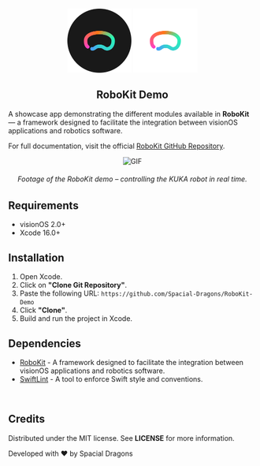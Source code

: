 <p align="center">
  <img src="Media/AppIcon-Light.png#gh-light-mode-only" alt="Logo" width="130" height="130">
    <img src="Media/AppIcon-Dark.png#gh-dark-mode-only" alt="Logo" width="130" height="130">
  <h2 align="center">
    RoboKit Demo
  </h2>
</p>

A showcase app demonstrating the different modules available in **RoboKit** — a framework designed to facilitate the integration between visionOS applications and robotics software.

For full documentation, visit the official [RoboKit GitHub Repository](https://github.com/Spacial-Dragons/RoboKit).

<p align="center">
  <img src="https://github.com/user-attachments/assets/0cdf4f16-3331-4e78-8fdd-97f2c484b277" alt="GIF">
  <h6 align="center">
    Footage of the RoboKit demo – controlling the KUKA robot in real time.
  </h6>
</p>

## Requirements
- visionOS 2.0+
- Xcode 16.0+

## Installation
1. Open Xcode.
2. Click on **"Clone Git Repository"**.
3. Paste the following URL: `https://github.com/Spacial-Dragons/RoboKit-Demo`
4. Click **"Clone"**.
5. Build and run the project in Xcode.

## Dependencies
- [RoboKit](https://github.com/Spacial-Dragons/RoboKit) - A framework designed to facilitate the integration between visionOS applications and robotics software.
- [SwiftLint](https://github.com/SimplyDanny/SwiftLintPlugins) - A tool to enforce Swift style and conventions.

<br>

## Credits
Distributed under the MIT license. See **LICENSE** for more information.

Developed with ❤️ by Spacial Dragons
